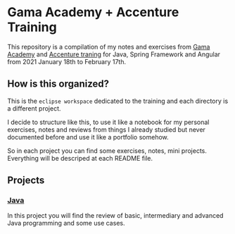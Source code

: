 #  Gama Academy + Accenture Training

This repository is a compilation of my notes and exercises from [Gama Academy](https://www.gama.academy/) and [Accenture traning](https://folhadirigida.com.br/mais/noticias/cursos-eventos/gama-academy-bolsas-de-estudo-programacao) for Java, Spring Framework and Angular from 2021 January 18th to February 17th.

## How is this organized?

This is the `eclipse workspace` dedicated to the training and each directory is a different project.

I decide to structure like this, to use it like a notebook for my personal exercises, notes and reviews from things I already studied but never documented before and use it like a portfolio somehow.

So in each project you can find some exercises, notes, mini projects. Everything will be descriped at each README file.

## Projects

### [Java](/java)
In this project you will find the review of basic, intermediary and advanced Java programming and some use cases.
